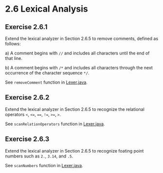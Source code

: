 # 2.6 Lexical Analysis

## Exercise 2.6.1
Extend the lexical analyzer in Section 2.6.5 to remove comments, defined as follows:

a) A comment begins with `//` and includes all characters until the end of
that line.

b) A comment begins with `/*` and includes all characters through the next
occurrence of the character sequence `*/`.

See `removeComment` function in [Lexer.java](./src/lexer/Lexer.java).

## Exercise 2.6.2
Extend the lexical analyzer in Section 2.6.5 to recognize the
relational operators `<`, `<=`, `==`, `!=`, `>=`, `>`.

See `scanRelationOperators` function in [Lexer.java](./src/lexer/Lexer.java).

## Exercise 2.6.3
Extend the lexical analyzer in Section 2.6.5 to recognize
foating point numbers such as `2.`, `3.14`, and `.5`.

See `scanNumbers` function in [Lexer.java](./src/lexer/Lexer.java).
